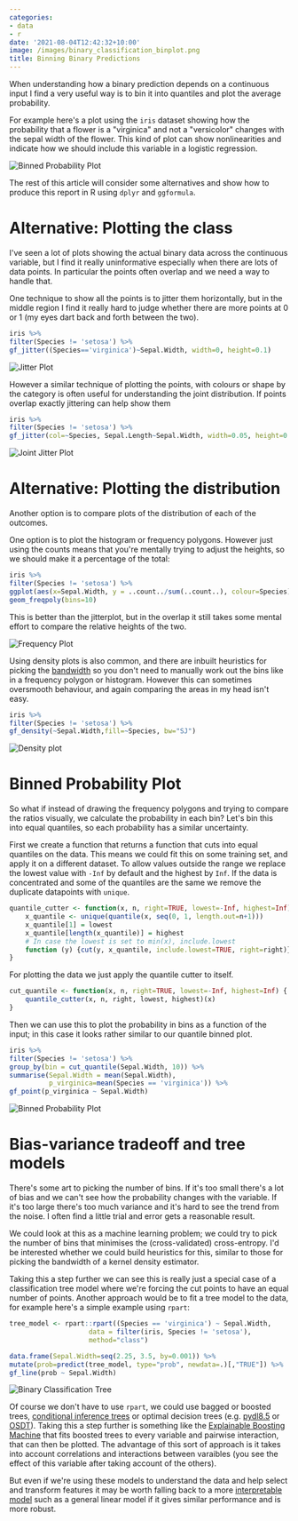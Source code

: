 ```yaml
---
categories:
- data
- r
date: '2021-08-04T12:42:32+10:00'
image: /images/binary_classification_binplot.png
title: Binning Binary Predictions
---
```


When understanding how a binary prediction depends on a continuous input I find a very useful way is to bin it into quantiles and plot the average probability.

For example here's a plot using the `iris` dataset showing how the probability that a flower is a "virginica" and not a "versicolor" changes with the sepal width of the flower.
This kind of plot can show nonlinearities and indicate how we should include this variable in a logistic regression.

![Binned Probability Plot](/images/binary_classification_binplot.png)

The rest of this article will consider some alternatives and show how to produce this report in R using `dplyr` and `ggformula`.

# Alternative: Plotting the class

I've seen a lot of plots showing the actual binary data across the continuous variable, but I find it really uninformative especially when there are lots of data points.
In particular the points often overlap and we need a way to handle that.

One technique to show all the points is to jitter them horizontally, but in the middle region I find it really hard to judge whether there are more points at 0 or 1 (my eyes dart back and forth between the two).

```R
iris %>%
filter(Species != 'setosa') %>%
gf_jitter((Species=='virginica')~Sepal.Width, width=0, height=0.1)
```

![Jitter Plot](/images/binary_classification_jitterplot.png)

However a similar technique of plotting the points, with colours or shape by the category is often useful for understanding the joint distribution.
If points overlap exactly jittering can help show them

```R
iris %>%
filter(Species != 'setosa') %>%
gf_jitter(col=~Species, Sepal.Length~Sepal.Width, width=0.05, height=0.05)
```

![Joint Jitter Plot](/images/binary_classification_jointjitterplot.png)

# Alternative: Plotting the distribution

Another option is to compare plots of the distribution of each of the outcomes.

One option is to plot the histogram or frequency polygons.
However just using the counts means that you're mentally trying to adjust the heights, so we should make it a percentage of the total:

```R
iris %>%
filter(Species != 'setosa') %>%
ggplot(aes(x=Sepal.Width, y = ..count../sum(..count..), colour=Species)) +
geom_freqpoly(bins=10)
```

This is better than the jitterplot, but in the overlap it still takes some mental effort to compare the relative heights of the two.

![Frequency Plot](/images/binary_classification_freqplot.png)

Using density plots is also common, and there are inbuilt heuristics for picking the [bandwidth](https://stat.ethz.ch/R-manual/R-devel/library/stats/html/bandwidth.html) so you don't need to manually work out the bins like in a frequency polygon or histogram.
However this can sometimes oversmooth behaviour, and again comparing the areas in my head isn't easy.

```R
iris %>%
filter(Species != 'setosa') %>%
gf_density(~Sepal.Width,fill=~Species, bw="SJ")
```
![Density plot](/images/binary_classification_densityplot.png)

# Binned Probability Plot

So what if instead of drawing the frequency polygons and trying to compare the ratios visually, we calculate the probability in each bin?
Let's bin this into equal quantiles, so each probability has a similar uncertainty.

First we create a function that returns a function that cuts into equal quantiles on the data.
This means we could fit this on some training set, and apply it on a different dataset.
To allow values outside the range we replace the lowest value with `-Inf` by default and the highest by `Inf`.
If the data is concentrated and some of the quantiles are the same we remove the duplicate datapoints with `unique`.

```R
quantile_cutter <- function(x, n, right=TRUE, lowest=-Inf, highest=Inf) {
    x_quantile <- unique(quantile(x, seq(0, 1, length.out=n+1)))
    x_quantile[1] = lowest
    x_quantile[length(x_quantile)] = highest
    # In case the lowest is set to min(x), include.lowest
    function (y) {cut(y, x_quantile, include.lowest=TRUE, right=right)}
}
```

For plotting the data we just apply the quantile cutter to itself.

```R
cut_quantile <- function(x, n, right=TRUE, lowest=-Inf, highest=Inf) {
    quantile_cutter(x, n, right, lowest, highest)(x)
}
```

Then we can use this to plot the probability in bins as a function of the input; in this case it looks rather similar to our quantile binned plot.

```R
iris %>%
filter(Species != 'setosa') %>%
group_by(bin = cut_quantile(Sepal.Width, 10)) %>%
summarise(Sepal.Width = mean(Sepal.Width),
          p_virginica=mean(Species == 'virginica')) %>%
gf_point(p_virginica ~ Sepal.Width)
```

![Binned Probability Plot](/images/binary_classification_binplot.png)

# Bias-variance tradeoff and tree models

There's some art to picking the number of bins.
If it's too small there's a lot of bias and we can't see how the probability changes with the variable.
If it's too large there's too much variance and it's hard to see the trend from the noise.
I often find a little trial and error gets a reasonable result.

We could look at this as a machine learning problem; we could try to pick the number of bins that minimises the (cross-validated) cross-entropy.
I'd be interested whether we could build heuristics for this, similar to those for picking the bandwidth of a kernel density estimator.

Taking this a step further we can see this is really just a special case of a classification tree model where we're forcing the cut points to have an equal number of points.
Another approach would be to fit a tree model to the data, for example here's a simple example using `rpart`:

```R
tree_model <- rpart::rpart((Species == 'virginica') ~ Sepal.Width,
                    data = filter(iris, Species != 'setosa'),
                    method="class")

data.frame(Sepal.Width=seq(2.25, 3.5, by=0.001)) %>%
mutate(prob=predict(tree_model, type="prob", newdata=.)[,"TRUE"]) %>%
gf_line(prob ~ Sepal.Width)
```

![Binary Classification Tree](/images/binary_classification_tree.png)

Of course we don't have to use `rpart`, we could use bagged or boosted trees, [conditional inference trees](https://cran.r-project.org/web/packages/party/index.html) or optimal decision trees (e.g. [pydl8.5](https://github.com/aia-uclouvain/pydl8.5) or [OSDT](https://github.com/xiyanghu/OSDT)).
Taking this a step further is something like the [Explainable Boosting Machine](https://interpret.ml/docs/ebm.html) that fits boosted trees to every variable and pairwise interaction, that can then be plotted.
The advantage of this sort of approach is it takes into account correlations and interactions between varaibles (you see the effect of this variable after taking account of the others).

But even if we're using these models to understand the data and help select and transform features it may be worth falling back to a more [interpretable model](/glassbox-ml) such as a general linear model if it gives similar performance and is more robust.
